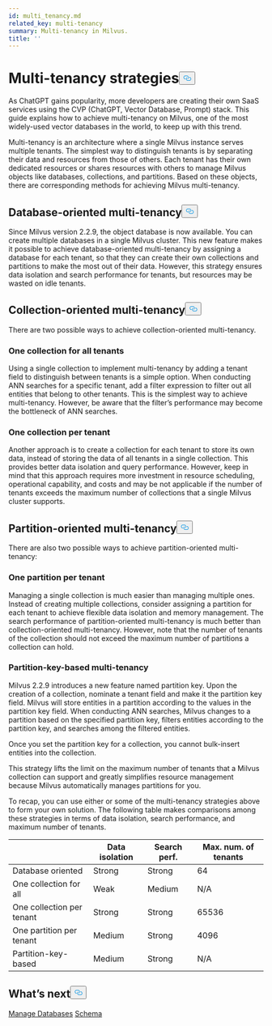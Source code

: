 ```yaml
---
id: multi_tenancy.md
related_key: multi-tenancy
summary: Multi-tenancy in Milvus.
title: ''
---
```

<h1 id="Multi-tenancy-strategies" class="common-anchor-header">Multi-tenancy strategies<button data-href="#Multi-tenancy-strategies" class="anchor-icon" translate="no">
      <svg translate="no"
        aria-hidden="true"
        focusable="false"
        height="20"
        version="1.1"
        viewBox="0 0 16 16"
        width="16"
      >
        <path
          fill="#0092E4"
          fill-rule="evenodd"
          d="M4 9h1v1H4c-1.5 0-3-1.69-3-3.5S2.55 3 4 3h4c1.45 0 3 1.69 3 3.5 0 1.41-.91 2.72-2 3.25V8.59c.58-.45 1-1.27 1-2.09C10 5.22 8.98 4 8 4H4c-.98 0-2 1.22-2 2.5S3 9 4 9zm9-3h-1v1h1c1 0 2 1.22 2 2.5S13.98 12 13 12H9c-.98 0-2-1.22-2-2.5 0-.83.42-1.64 1-2.09V6.25c-1.09.53-2 1.84-2 3.25C6 11.31 7.55 13 9 13h4c1.45 0 3-1.69 3-3.5S14.5 6 13 6z"
        ></path>
      </svg>
    </button></h1><p>As ChatGPT gains popularity, more developers are creating their own SaaS services using the CVP (ChatGPT, Vector Database, Prompt) stack. This guide explains how to achieve multi-tenancy on Milvus, one of the most widely-used vector databases in the world, to keep up with this trend.</p>
<p>Multi-tenancy is an architecture where a single Milvus instance serves multiple tenants. The simplest way to distinguish tenants is by separating their data and resources from those of others. Each tenant has their own dedicated resources or shares resources with others to manage Milvus objects like databases, collections, and partitions. Based on these objects, there are corresponding methods for achieving Milvus multi-tenancy.</p>
<h2 id="Database-oriented-multi-tenancy" class="common-anchor-header">Database-oriented multi-tenancy<button data-href="#Database-oriented-multi-tenancy" class="anchor-icon" translate="no">
      <svg translate="no"
        aria-hidden="true"
        focusable="false"
        height="20"
        version="1.1"
        viewBox="0 0 16 16"
        width="16"
      >
        <path
          fill="#0092E4"
          fill-rule="evenodd"
          d="M4 9h1v1H4c-1.5 0-3-1.69-3-3.5S2.55 3 4 3h4c1.45 0 3 1.69 3 3.5 0 1.41-.91 2.72-2 3.25V8.59c.58-.45 1-1.27 1-2.09C10 5.22 8.98 4 8 4H4c-.98 0-2 1.22-2 2.5S3 9 4 9zm9-3h-1v1h1c1 0 2 1.22 2 2.5S13.98 12 13 12H9c-.98 0-2-1.22-2-2.5 0-.83.42-1.64 1-2.09V6.25c-1.09.53-2 1.84-2 3.25C6 11.31 7.55 13 9 13h4c1.45 0 3-1.69 3-3.5S14.5 6 13 6z"
        ></path>
      </svg>
    </button></h2><p>Since Milvus version 2.2.9, the object database is now available. You can create multiple databases in a single Milvus cluster. This new feature makes it possible to achieve database-oriented multi-tenancy by assigning a database for each tenant, so that they can create their own collections and partitions to make the most out of their data. However, this strategy ensures data isolation and search performance for tenants, but resources may be wasted on idle tenants.</p>
<h2 id="Collection-oriented-multi-tenancy" class="common-anchor-header">Collection-oriented multi-tenancy<button data-href="#Collection-oriented-multi-tenancy" class="anchor-icon" translate="no">
      <svg translate="no"
        aria-hidden="true"
        focusable="false"
        height="20"
        version="1.1"
        viewBox="0 0 16 16"
        width="16"
      >
        <path
          fill="#0092E4"
          fill-rule="evenodd"
          d="M4 9h1v1H4c-1.5 0-3-1.69-3-3.5S2.55 3 4 3h4c1.45 0 3 1.69 3 3.5 0 1.41-.91 2.72-2 3.25V8.59c.58-.45 1-1.27 1-2.09C10 5.22 8.98 4 8 4H4c-.98 0-2 1.22-2 2.5S3 9 4 9zm9-3h-1v1h1c1 0 2 1.22 2 2.5S13.98 12 13 12H9c-.98 0-2-1.22-2-2.5 0-.83.42-1.64 1-2.09V6.25c-1.09.53-2 1.84-2 3.25C6 11.31 7.55 13 9 13h4c1.45 0 3-1.69 3-3.5S14.5 6 13 6z"
        ></path>
      </svg>
    </button></h2><p>There are two possible ways to achieve collection-oriented multi-tenancy.</p>
<h3 id="One-collection-for-all-tenants" class="common-anchor-header">One collection for all tenants</h3><p>Using a single collection to implement multi-tenancy by adding a tenant field to distinguish between tenants is a simple option. When conducting ANN searches for a specific tenant, add a filter expression to filter out all entities that belong to other tenants. This is the simplest way to achieve multi-tenancy. However, be aware that the filter’s performance may become the bottleneck of ANN searches.</p>
<h3 id="One-collection-per-tenant" class="common-anchor-header">One collection per tenant</h3><p>Another approach is to create a collection for each tenant to store its own data, instead of storing the data of all tenants in a single collection. This provides better data isolation and query performance. However, keep in mind that this approach requires more investment in resource scheduling, operational capability, and costs and may be not applicable if the number of tenants exceeds the maximum number of collections that a single Milvus cluster supports.</p>
<h2 id="Partition-oriented-multi-tenancy" class="common-anchor-header">Partition-oriented multi-tenancy<button data-href="#Partition-oriented-multi-tenancy" class="anchor-icon" translate="no">
      <svg translate="no"
        aria-hidden="true"
        focusable="false"
        height="20"
        version="1.1"
        viewBox="0 0 16 16"
        width="16"
      >
        <path
          fill="#0092E4"
          fill-rule="evenodd"
          d="M4 9h1v1H4c-1.5 0-3-1.69-3-3.5S2.55 3 4 3h4c1.45 0 3 1.69 3 3.5 0 1.41-.91 2.72-2 3.25V8.59c.58-.45 1-1.27 1-2.09C10 5.22 8.98 4 8 4H4c-.98 0-2 1.22-2 2.5S3 9 4 9zm9-3h-1v1h1c1 0 2 1.22 2 2.5S13.98 12 13 12H9c-.98 0-2-1.22-2-2.5 0-.83.42-1.64 1-2.09V6.25c-1.09.53-2 1.84-2 3.25C6 11.31 7.55 13 9 13h4c1.45 0 3-1.69 3-3.5S14.5 6 13 6z"
        ></path>
      </svg>
    </button></h2><p>There are also two possible ways to achieve partition-oriented multi-tenancy:</p>
<h3 id="One-partition-per-tenant" class="common-anchor-header">One partition per tenant</h3><p>Managing a single collection is much easier than managing multiple ones. Instead of creating multiple collections, consider assigning a partition for each tenant to achieve flexible data isolation and memory management. The search performance of partition-oriented multi-tenancy is much better than collection-oriented multi-tenancy. However, note that the number of tenants of the collection should not exceed the maximum number of partitions a collection can hold.</p>
<h3 id="Partition-key-based-multi-tenancy" class="common-anchor-header">Partition-key-based multi-tenancy</h3><p>Milvus 2.2.9 introduces a new feature named partition key. Upon the creation of a collection, nominate a tenant field and make it the partition key field. Milvus will store entities in a partition according to the values in the partition key field. When conducting ANN searches, Milvus changes to a partition based on the specified partition key, filters entities according to the partition key, and searches among the filtered entities.</p>
<div class="alert note">
<p>Once you set the partition key for a collection, you cannot bulk-insert entities into the collection.</p>
</div>
<p>This strategy lifts the limit on the maximum number of tenants that a Milvus collection can support and greatly simplifies resource management because Milvus automatically manages partitions for you.</p>
<p>To recap, you can use either or some of the multi-tenancy strategies above to form your own solution. The following table makes comparisons among these strategies in terms of data isolation, search performance, and maximum number of tenants.</p>
<table>
<thead>
<tr><th></th><th>Data isolation</th><th>Search perf.</th><th>Max. num. of tenants</th></tr>
</thead>
<tbody>
<tr><td>Database oriented</td><td>Strong</td><td>Strong</td><td>64</td></tr>
<tr><td>One collection for all</td><td>Weak</td><td>Medium</td><td>N/A</td></tr>
<tr><td>One collection per tenant</td><td>Strong</td><td>Strong</td><td>65536</td></tr>
<tr><td>One partition per tenant</td><td>Medium</td><td>Strong</td><td>4096</td></tr>
<tr><td>Partition-key-based</td><td>Medium</td><td>Strong</td><td>N/A</td></tr>
</tbody>
</table>
<h2 id="Whats-next" class="common-anchor-header">What’s next<button data-href="#Whats-next" class="anchor-icon" translate="no">
      <svg translate="no"
        aria-hidden="true"
        focusable="false"
        height="20"
        version="1.1"
        viewBox="0 0 16 16"
        width="16"
      >
        <path
          fill="#0092E4"
          fill-rule="evenodd"
          d="M4 9h1v1H4c-1.5 0-3-1.69-3-3.5S2.55 3 4 3h4c1.45 0 3 1.69 3 3.5 0 1.41-.91 2.72-2 3.25V8.59c.58-.45 1-1.27 1-2.09C10 5.22 8.98 4 8 4H4c-.98 0-2 1.22-2 2.5S3 9 4 9zm9-3h-1v1h1c1 0 2 1.22 2 2.5S13.98 12 13 12H9c-.98 0-2-1.22-2-2.5 0-.83.42-1.64 1-2.09V6.25c-1.09.53-2 1.84-2 3.25C6 11.31 7.55 13 9 13h4c1.45 0 3-1.69 3-3.5S14.5 6 13 6z"
        ></path>
      </svg>
    </button></h2><p><a href="/docs/ko/manage_databases.md">Manage Databases</a>
<a href="/docs/ko/schema.md">Schema</a></p>
